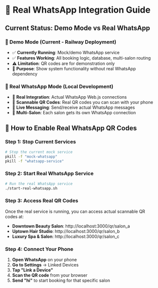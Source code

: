 # 📱 Real WhatsApp Integration Guide

## Current Status: Demo Mode vs Real WhatsApp

### 🔧 Demo Mode (Current - Railway Deployment)
- ✅ **Currently Running**: Mock/demo WhatsApp service
- ✅ **Features Working**: All booking logic, database, multi-salon routing
- ⚠️ **Limitation**: QR codes are for demonstration only
- 🎯 **Purpose**: Show system functionality without real WhatsApp dependency

### 📱 Real WhatsApp Mode (Local Development)
- 🚀 **Real Integration**: Actual WhatsApp Web.js connections
- 📱 **Scannable QR Codes**: Real QR codes you can scan with your phone
- 💬 **Live Messaging**: Send/receive actual WhatsApp messages
- 🏢 **Multi-Salon**: Each salon gets its own WhatsApp connection

## 🚀 How to Enable Real WhatsApp QR Codes

### Step 1: Stop Current Services
```bash
# Stop the current mock service
pkill -f "mock-whatsapp"
pkill -f "whatsapp-service"
```

### Step 2: Start Real WhatsApp Service
```bash
# Run the real WhatsApp service
./start-real-whatsapp.sh
```

### Step 3: Access Real QR Codes
Once the real service is running, you can access actual scannable QR codes at:

- **Downtown Beauty Salon**: http://localhost:3000/qr/salon_a
- **Uptown Hair Studio**: http://localhost:3000/qr/salon_b  
- **Luxury Spa & Salon**: http://localhost:3000/qr/salon_c

### Step 4: Connect Your Phone
1. **Open WhatsApp** on your phone
2. **Go to Settings** → Linked Devices
3. **Tap "Link a Device"**
4. **Scan the QR code** from your browser
5. **Send "hi"** to start booking for that specific salon 